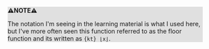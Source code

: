 <div style="margin:2em; background-color: #e0e0e0;">

<strong>⚠️NOTE️️️⚠️</strong>

The notation I'm seeing in the learning material is what I used here, but I've more often seen this function referred to as the floor function and its written as `{kt} ⌊x⌋`.
</div>

